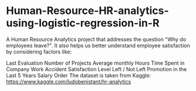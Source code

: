 # Human-Resource-HR-analytics-using-logistic-regression-in-R
A Human Resource Analytics project that addresses the question "Why do employees leave?". It also helps us better understand employee satisfaction by considering factors like:

Last Evaluation
Number of Projects
Average monthly Hours
Time Spent in Company
Work Accident
Satisfaction Level
Left / Not Left
Promotion in the Last 5 Years
Salary Order
The dataset is taken from Kaggle: https://www.kaggle.com/ludobenistant/hr-analytics
